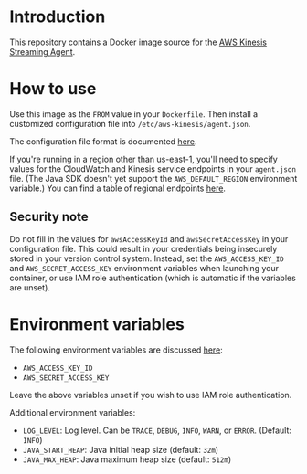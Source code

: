 Introduction
============
This repository contains a Docker image source for the [AWS Kinesis Streaming
Agent](http://docs.aws.amazon.com/kinesis/latest/dev/writing-with-agents.html).

How to use
==========
Use this image as the `FROM` value in your `Dockerfile`.  Then install a
customized configuration file into `/etc/aws-kinesis/agent.json`.

The configuration file format is documented
[here](http://docs.aws.amazon.com/kinesis/latest/dev/writing-with-agents.html#agent-config-list).

If you're running in a region other than us-east-1, you'll need to specify
values for the CloudWatch and Kinesis service endpoints in your `agent.json`
file.  (The Java SDK doesn't yet support the `AWS_DEFAULT_REGION` environment
variable.)  You can find a table of regional endpoints
[here](http://docs.aws.amazon.com/general/latest/gr/rande.html).

Security note
-------------
Do not fill in the values for `awsAccessKeyId` and `awsSecretAccessKey` in your
configuration file.  This could result in your credentials being insecurely
stored in your version control system.  Instead, set the `AWS_ACCESS_KEY_ID`
and `AWS_SECRET_ACCESS_KEY` environment variables when launching your
container, or use IAM role authentication (which is automatic if the variables
are unset).

Environment variables
=====================
The following environment variables are discussed
[here](http://docs.aws.amazon.com/cli/latest/userguide/cli-chap-getting-started.html#cli-environment):

* `AWS_ACCESS_KEY_ID`
* `AWS_SECRET_ACCESS_KEY`

Leave the above variables unset if you wish to use IAM role authentication.

Additional environment variables:

* `LOG_LEVEL`: Log level. Can be `TRACE`, `DEBUG`, `INFO`, `WARN`, or `ERROR`.  (Default: `INFO`)
* `JAVA_START_HEAP`: Java initial heap size (default: `32m`)
* `JAVA_MAX_HEAP`: Java maximum heap size (default: `512m`)
